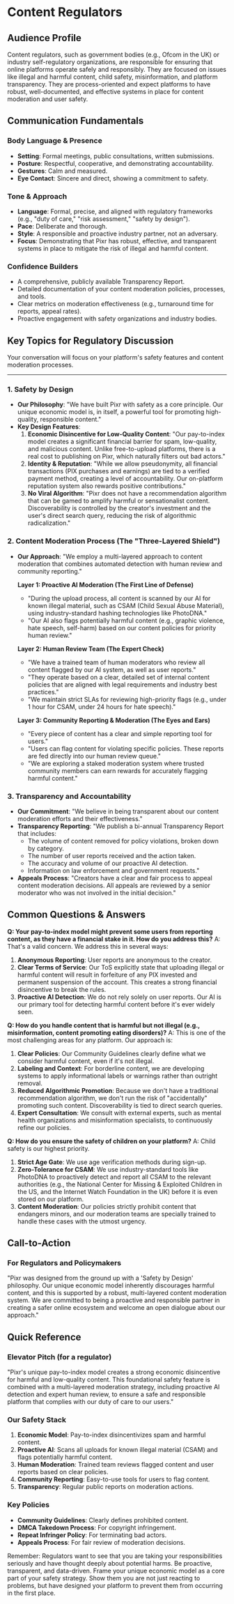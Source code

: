 # Content Regulators

## Audience Profile
Content regulators, such as government bodies (e.g., Ofcom in the UK) or industry self-regulatory organizations, are responsible for ensuring that online platforms operate safely and responsibly. They are focused on issues like illegal and harmful content, child safety, misinformation, and platform transparency. They are process-oriented and expect platforms to have robust, well-documented, and effective systems in place for content moderation and user safety.

## Communication Fundamentals

### Body Language & Presence
- **Setting**: Formal meetings, public consultations, written submissions.
- **Posture**: Respectful, cooperative, and demonstrating accountability.
- **Gestures**: Calm and measured.
- **Eye Contact**: Sincere and direct, showing a commitment to safety.

### Tone & Approach
- **Language**: Formal, precise, and aligned with regulatory frameworks (e.g., "duty of care," "risk assessment," "safety by design").
- **Pace**: Deliberate and thorough.
- **Style**: A responsible and proactive industry partner, not an adversary.
- **Focus**: Demonstrating that Pixr has robust, effective, and transparent systems in place to mitigate the risk of illegal and harmful content.

### Confidence Builders
- A comprehensive, publicly available Transparency Report.
- Detailed documentation of your content moderation policies, processes, and tools.
- Clear metrics on moderation effectiveness (e.g., turnaround time for reports, appeal rates).
- Proactive engagement with safety organizations and industry bodies.

## Key Topics for Regulatory Discussion

Your conversation will focus on your platform's safety features and content moderation processes.

---

### 1. Safety by Design
-   **Our Philosophy**: "We have built Pixr with safety as a core principle. Our unique economic model is, in itself, a powerful tool for promoting high-quality, responsible content."
-   **Key Design Features**:
    1.  **Economic Disincentive for Low-Quality Content**: "Our pay-to-index model creates a significant financial barrier for spam, low-quality, and malicious content. Unlike free-to-upload platforms, there is a real cost to publishing on Pixr, which naturally filters out bad actors."
    2.  **Identity & Reputation**: "While we allow pseudonymity, all financial transactions (PIX purchases and earnings) are tied to a verified payment method, creating a level of accountability. Our on-platform reputation system also rewards positive contributions."
    3.  **No Viral Algorithm**: "Pixr does not have a recommendation algorithm that can be gamed to amplify harmful or sensationalist content. Discoverability is controlled by the creator's investment and the user's direct search query, reducing the risk of algorithmic radicalization."

### 2. Content Moderation Process (The "Three-Layered Shield")
-   **Our Approach**: "We employ a multi-layered approach to content moderation that combines automated detection with human review and community reporting."

    **Layer 1: Proactive AI Moderation (The First Line of Defense)**
    -   "During the upload process, all content is scanned by our AI for known illegal material, such as CSAM (Child Sexual Abuse Material), using industry-standard hashing technologies like PhotoDNA."
    -   "Our AI also flags potentially harmful content (e.g., graphic violence, hate speech, self-harm) based on our content policies for priority human review."

    **Layer 2: Human Review Team (The Expert Check)**
    -   "We have a trained team of human moderators who review all content flagged by our AI system, as well as user reports."
    -   "They operate based on a clear, detailed set of internal content policies that are aligned with legal requirements and industry best practices."
    -   "We maintain strict SLAs for reviewing high-priority flags (e.g., under 1 hour for CSAM, under 24 hours for hate speech)."

    **Layer 3: Community Reporting & Moderation (The Eyes and Ears)**
    -   "Every piece of content has a clear and simple reporting tool for users."
    -   "Users can flag content for violating specific policies. These reports are fed directly into our human review queue."
    -   "We are exploring a staked moderation system where trusted community members can earn rewards for accurately flagging harmful content."

### 3. Transparency and Accountability
-   **Our Commitment**: "We believe in being transparent about our content moderation efforts and their effectiveness."
-   **Transparency Reporting**: "We publish a bi-annual Transparency Report that includes:
    -   The volume of content removed for policy violations, broken down by category.
    -   The number of user reports received and the action taken.
    -   The accuracy and volume of our proactive AI detection.
    -   Information on law enforcement and government requests."
-   **Appeals Process**: "Creators have a clear and fair process to appeal content moderation decisions. All appeals are reviewed by a senior moderator who was not involved in the initial decision."

## Common Questions & Answers

**Q: Your pay-to-index model might prevent some users from reporting content, as they have a financial stake in it. How do you address this?**
A: That's a valid concern. We address this in several ways:
1.  **Anonymous Reporting**: User reports are anonymous to the creator.
2.  **Clear Terms of Service**: Our ToS explicitly state that uploading illegal or harmful content will result in forfeiture of any PIX invested and permanent suspension of the account. This creates a strong financial disincentive to break the rules.
3.  **Proactive AI Detection**: We do not rely solely on user reports. Our AI is our primary tool for detecting harmful content before it's ever widely seen.

**Q: How do you handle content that is harmful but not illegal (e.g., misinformation, content promoting eating disorders)?**
A: This is one of the most challenging areas for any platform. Our approach is:
1.  **Clear Policies**: Our Community Guidelines clearly define what we consider harmful content, even if it's not illegal.
2.  **Labeling and Context**: For borderline content, we are developing systems to apply informational labels or warnings rather than outright removal.
3.  **Reduced Algorithmic Promotion**: Because we don't have a traditional recommendation algorithm, we don't run the risk of "accidentally" promoting such content. Discoverability is tied to direct search queries.
4.  **Expert Consultation**: We consult with external experts, such as mental health organizations and misinformation specialists, to continuously refine our policies.

**Q: How do you ensure the safety of children on your platform?**
A: Child safety is our highest priority.
1.  **Strict Age Gate**: We use age verification methods during sign-up.
2.  **Zero-Tolerance for CSAM**: We use industry-standard tools like PhotoDNA to proactively detect and report all CSAM to the relevant authorities (e.g., the National Center for Missing & Exploited Children in the US, and the Internet Watch Foundation in the UK) before it is even stored on our platform.
3.  **Content Moderation**: Our policies strictly prohibit content that endangers minors, and our moderation teams are specially trained to handle these cases with the utmost urgency.

## Call-to-Action

### For Regulators and Policymakers
"Pixr was designed from the ground up with a 'Safety by Design' philosophy. Our unique economic model inherently discourages harmful content, and this is supported by a robust, multi-layered content moderation system. We are committed to being a proactive and responsible partner in creating a safer online ecosystem and welcome an open dialogue about our approach."

## Quick Reference

### Elevator Pitch (for a regulator)
"Pixr's unique pay-to-index model creates a strong economic disincentive for harmful and low-quality content. This foundational safety feature is combined with a multi-layered moderation strategy, including proactive AI detection and expert human review, to ensure a safe and responsible platform that complies with our duty of care to our users."

### Our Safety Stack
1.  **Economic Model**: Pay-to-index disincentivizes spam and harmful content.
2.  **Proactive AI**: Scans all uploads for known illegal material (CSAM) and flags potentially harmful content.
3.  **Human Moderation**: Trained team reviews flagged content and user reports based on clear policies.
4.  **Community Reporting**: Easy-to-use tools for users to flag content.
5.  **Transparency**: Regular public reports on moderation actions.

### Key Policies
-   **Community Guidelines**: Clearly defines prohibited content.
-   **DMCA Takedown Process**: For copyright infringement.
-   **Repeat Infringer Policy**: For terminating bad actors.
-   **Appeals Process**: For fair review of moderation decisions.

Remember: Regulators want to see that you are taking your responsibilities seriously and have thought deeply about potential harms. Be proactive, transparent, and data-driven. Frame your unique economic model as a core part of your safety strategy. Show them you are not just reacting to problems, but have designed your platform to prevent them from occurring in the first place.